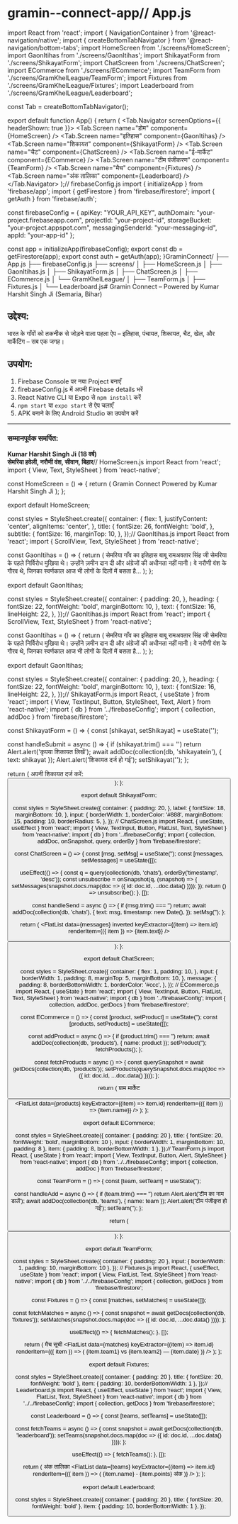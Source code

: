 # gramin--connect-app// App.js
import React from 'react';
import { NavigationContainer } from '@react-navigation/native';
import { createBottomTabNavigator } from '@react-navigation/bottom-tabs';
import HomeScreen from './screens/HomeScreen';
import GaonItihas from './screens/GaonItihas';
import ShikayatForm from './screens/ShikayatForm';
import ChatScreen from './screens/ChatScreen';
import ECommerce from './screens/ECommerce';
import TeamForm from './screens/GramKhelLeague/TeamForm';
import Fixtures from './screens/GramKhelLeague/Fixtures';
import Leaderboard from './screens/GramKhelLeague/Leaderboard';

const Tab = createBottomTabNavigator();

export default function App() {
  return (
    <NavigationContainer>
      <Tab.Navigator screenOptions={{ headerShown: true }}>
        <Tab.Screen name="होम" component={HomeScreen} />
        <Tab.Screen name="इतिहास" component={GaonItihas} />
        <Tab.Screen name="शिकायत" component={ShikayatForm} />
        <Tab.Screen name="चैट" component={ChatScreen} />
        <Tab.Screen name="ई-मार्केट" component={ECommerce} />
        <Tab.Screen name="टीम पंजीकरण" component={TeamForm} />
        <Tab.Screen name="मैच" component={Fixtures} />
        <Tab.Screen name="अंक तालिका" component={Leaderboard} />
      </Tab.Navigator>
    </NavigationContainer>
  );// firebaseConfig.js
import { initializeApp } from 'firebase/app';
import { getFirestore } from 'firebase/firestore';
import { getAuth } from 'firebase/auth';

const firebaseConfig = {
  apiKey: "YOUR_API_KEY",
  authDomain: "your-project.firebaseapp.com",
  projectId: "your-project-id",
  storageBucket: "your-project.appspot.com",
  messagingSenderId: "your-messaging-id",
  appId: "your-app-id"
};

const app = initializeApp(firebaseConfig);
export const db = getFirestore(app);
export const auth = getAuth(app);
}GraminConnect/
├── App.js
├── firebaseConfig.js
├── screens/
│   ├── HomeScreen.js
│   ├── GaonItihas.js
│   ├── ShikayatForm.js
│   ├── ChatScreen.js
│   ├── ECommerce.js
│   └── GramKhelLeague/
│       ├── TeamForm.js
│       ├── Fixtures.js
│       └── Leaderboard.js# Gramin Connect – Powered by Kumar Harshit Singh Ji (Semaria, Bihar)

## उद्देश्य:
भारत के गाँवों को तकनीक से जोड़ने वाला पहला ऐप – इतिहास, पंचायत, शिकायत, चैट, खेल, और मार्केटिंग – सब एक जगह।

## उपयोग:

1. Firebase Console पर नया Project बनाएँ
2. firebaseConfig.js में अपनी Firebase details भरें
3. React Native CLI या Expo से `npm install` करें
4. `npm start` या `expo start` से ऐप चलाएँ
5. APK बनाने के लिए Android Studio का उपयोग करें

---

### सम्मानपूर्वक समर्पित:  
**Kumar Harshit Singh Ji (18 वर्ष)  
सेमरिया हवेली, नरौणी वंश, सीवान, बिहार**// HomeScreen.js
import React from 'react';
import { View, Text, StyleSheet } from 'react-native';

const HomeScreen = () => {
  return (
    <View style={styles.container}>
      <Text style={styles.title}>Gramin Connect</Text>
      <Text style={styles.subtitle}>Powered by Kumar Harshit Singh Ji</Text>
    </View>
  );
};

export default HomeScreen;

const styles = StyleSheet.create({
  container: {
    flex: 1,
    justifyContent: 'center',
    alignItems: 'center',
  },
  title: {
    fontSize: 26,
    fontWeight: 'bold',
  },
  subtitle: {
    fontSize: 16,
    marginTop: 10,
  },
});// GaonItihas.js
import React from 'react';
import { ScrollView, Text, StyleSheet } from 'react-native';

const GaonItihas = () => {
  return (
    <ScrollView style={styles.container}>
      <Text style={styles.heading}>सेमरिया गाँव का इतिहास</Text>
      <Text style={styles.text}>
        बाबू रामअवतार सिंह जी सेमरिया के पहले निर्विरोध मुखिया थे। उन्होंने ज़मीन दान दी और अंग्रेजों की अधीनता नहीं मानी।
        वे नरौणी वंश के गौरव थे, जिनका स्वर्णकाल आज भी लोगों के दिलों में बसता है...
      </Text>
    </ScrollView>
  );
};

export default GaonItihas;

const styles = StyleSheet.create({
  container: {
    padding: 20,
  },
  heading: {
    fontSize: 22,
    fontWeight: 'bold',
    marginBottom: 10,
  },
  text: {
    fontSize: 16,
    lineHeight: 22,
  },
});// GaonItihas.js
import React from 'react';
import { ScrollView, Text, StyleSheet } from 'react-native';

const GaonItihas = () => {
  return (
    <ScrollView style={styles.container}>
      <Text style={styles.heading}>सेमरिया गाँव का इतिहास</Text>
      <Text style={styles.text}>
        बाबू रामअवतार सिंह जी सेमरिया के पहले निर्विरोध मुखिया थे। उन्होंने ज़मीन दान दी और अंग्रेजों की अधीनता नहीं मानी।
        वे नरौणी वंश के गौरव थे, जिनका स्वर्णकाल आज भी लोगों के दिलों में बसता है...
      </Text>
    </ScrollView>
  );
};

export default GaonItihas;

const styles = StyleSheet.create({
  container: {
    padding: 20,
  },
  heading: {
    fontSize: 22,
    fontWeight: 'bold',
    marginBottom: 10,
  },
  text: {
    fontSize: 16,
    lineHeight: 22,
  },
});// ShikayatForm.js
import React, { useState } from 'react';
import { View, TextInput, Button, StyleSheet, Text, Alert } from 'react-native';
import { db } from '../firebaseConfig';
import { collection, addDoc } from 'firebase/firestore';

const ShikayatForm = () => {
  const [shikayat, setShikayat] = useState('');

  const handleSubmit = async () => {
    if (shikayat.trim() === '') return Alert.alert('कृपया शिकायत लिखें');
    await addDoc(collection(db, 'shikayatein'), { text: shikayat });
    Alert.alert('शिकायत दर्ज हो गई');
    setShikayat('');
  };

  return (
    <View style={styles.container}>
      <Text style={styles.label}>अपनी शिकायत दर्ज करें:</Text>
      <TextInput
        style={styles.input}
        multiline
        numberOfLines={4}
        value={shikayat}
        onChangeText={setShikayat}
        placeholder="यहाँ लिखें..."
      />
      <Button title="सबमिट करें" onPress={handleSubmit} />
    </View>
  );
};

export default ShikayatForm;

const styles = StyleSheet.create({
  container: {
    padding: 20,
  },
  label: {
    fontSize: 18,
    marginBottom: 10,
  },
  input: {
    borderWidth: 1,
    borderColor: '#888',
    marginBottom: 15,
    padding: 10,
    borderRadius: 5,
  },
}); // ChatScreen.js
import React, { useState, useEffect } from 'react';
import { View, TextInput, Button, FlatList, Text, StyleSheet } from 'react-native';
import { db } from '../firebaseConfig';
import { collection, addDoc, onSnapshot, query, orderBy } from 'firebase/firestore';

const ChatScreen = () => {
  const [msg, setMsg] = useState('');
  const [messages, setMessages] = useState([]);

  useEffect(() => {
    const q = query(collection(db, 'chats'), orderBy('timestamp', 'desc'));
    const unsubscribe = onSnapshot(q, (snapshot) => {
      setMessages(snapshot.docs.map(doc => ({ id: doc.id, ...doc.data() })));
    });
    return () => unsubscribe();
  }, []);

  const handleSend = async () => {
    if (msg.trim() === '') return;
    await addDoc(collection(db, 'chats'), {
      text: msg,
      timestamp: new Date(),
    });
    setMsg('');
  };

  return (
    <View style={styles.container}>
      <FlatList
        data={messages}
        inverted
        keyExtractor={(item) => item.id}
        renderItem={({ item }) => <Text style={styles.message}>{item.text}</Text>}
      />
      <TextInput
        style={styles.input}
        value={msg}
        onChangeText={setMsg}
        placeholder="संदेश लिखें..."
      />
      <Button title="भेजें" onPress={handleSend} />
    </View>
  );
};

export default ChatScreen;

const styles = StyleSheet.create({
  container: {
    flex: 1,
    padding: 10,
  },
  input: {
    borderWidth: 1,
    padding: 8,
    marginTop: 5,
    marginBottom: 10,
  },
  message: {
    padding: 8,
    borderBottomWidth: 1,
    borderColor: '#ccc',
  },
}); // ECommerce.js
import React, { useState } from 'react';
import { View, TextInput, Button, FlatList, Text, StyleSheet } from 'react-native';
import { db } from '../firebaseConfig';
import { collection, addDoc, getDocs } from 'firebase/firestore';

const ECommerce = () => {
  const [product, setProduct] = useState('');
  const [products, setProducts] = useState([]);

  const addProduct = async () => {
    if (product.trim() === '') return;
    await addDoc(collection(db, 'products'), { name: product });
    setProduct('');
    fetchProducts();
  };

  const fetchProducts = async () => {
    const querySnapshot = await getDocs(collection(db, 'products'));
    setProducts(querySnapshot.docs.map(doc => ({ id: doc.id, ...doc.data() })));
  };

  return (
    <View style={styles.container}>
      <Text style={styles.title}>ग्राम मार्केट</Text>
      <TextInput
        style={styles.input}
        value={product}
        onChangeText={setProduct}
        placeholder="नया उत्पाद जोड़ें"
      />
      <Button title="जोड़ें" onPress={addProduct} />
      <FlatList
        data={products}
        keyExtractor={(item) => item.id}
        renderItem={({ item }) => <Text style={styles.item}>{item.name}</Text>}
      />
    </View>
  );
};

export default ECommerce;

const styles = StyleSheet.create({
  container: { padding: 20 },
  title: { fontSize: 20, fontWeight: 'bold', marginBottom: 10 },
  input: { borderWidth: 1, marginBottom: 10, padding: 8 },
  item: { padding: 8, borderBottomWidth: 1 },
});// TeamForm.js
import React, { useState } from 'react';
import { View, TextInput, Button, Alert, StyleSheet } from 'react-native';
import { db } from '../../firebaseConfig';
import { collection, addDoc } from 'firebase/firestore';

const TeamForm = () => {
  const [team, setTeam] = useState('');

  const handleAdd = async () => {
    if (team.trim() === '') return Alert.alert('टीम का नाम डालें');
    await addDoc(collection(db, 'teams'), { name: team });
    Alert.alert('टीम पंजीकृत हो गई');
    setTeam('');
  };

  return (
    <View style={styles.container}>
      <TextInput
        placeholder="टीम का नाम"
        value={team}
        onChangeText={setTeam}
        style={styles.input}
      />
      <Button title="पंजीकरण करें" onPress={handleAdd} />
    </View>
  );
};

export default TeamForm;

const styles = StyleSheet.create({
  container: { padding: 20 },
  input: { borderWidth: 1, padding: 10, marginBottom: 10 },
}); // Fixtures.js
import React, { useEffect, useState } from 'react';
import { View, FlatList, Text, StyleSheet } from 'react-native';
import { db } from '../../firebaseConfig';
import { collection, getDocs } from 'firebase/firestore';

const Fixtures = () => {
  const [matches, setMatches] = useState([]);

  const fetchMatches = async () => {
    const snapshot = await getDocs(collection(db, 'fixtures'));
    setMatches(snapshot.docs.map(doc => ({ id: doc.id, ...doc.data() })));
  };

  useEffect(() => {
    fetchMatches();
  }, []);

  return (
    <View style={styles.container}>
      <Text style={styles.title}>मैच सूची</Text>
      <FlatList
        data={matches}
        keyExtractor={(item) => item.id}
        renderItem={({ item }) => (
          <Text style={styles.item}>
            {item.team1} vs {item.team2} — {item.date}
          </Text>
        )}
      />
    </View>
  );
};

export default Fixtures;

const styles = StyleSheet.create({
  container: { padding: 20 },
  title: { fontSize: 20, fontWeight: 'bold' },
  item: { padding: 10, borderBottomWidth: 1 },
});// Leaderboard.js
import React, { useEffect, useState } from 'react';
import { View, FlatList, Text, StyleSheet } from 'react-native';
import { db } from '../../firebaseConfig';
import { collection, getDocs } from 'firebase/firestore';

const Leaderboard = () => {
  const [teams, setTeams] = useState([]);

  const fetchTeams = async () => {
    const snapshot = await getDocs(collection(db, 'leaderboard'));
    setTeams(snapshot.docs.map(doc => ({ id: doc.id, ...doc.data() })));
  };

  useEffect(() => {
    fetchTeams();
  }, []);

  return (
    <View style={styles.container}>
      <Text style={styles.title}>अंक तालिका</Text>
      <FlatList
        data={teams}
        keyExtractor={(item) => item.id}
        renderItem={({ item }) => (
          <Text style={styles.item}>{item.name} - {item.points} अंक</Text>
        )}
      />
    </View>
  );
};

export default Leaderboard;

const styles = StyleSheet.create({
  container: { padding: 20 },
  title: { fontSize: 20, fontWeight: 'bold' },
  item: { padding: 10, borderBottomWidth: 1 },
});
